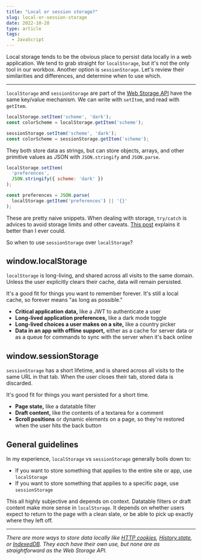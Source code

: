 ```yaml
---
title: "Local or session storage?"
slug: local-or-session-storage
date: 2022-10-28
type: article
tags:
  - JavaScript
---
```


Local storage tends to be the obvious place to persist data locally in a web application. We tend to grab straight for `localStorage`, but it's not the only tool in our workbox. Another option is `sessionStorage`. Let's review their similarities and differences, and determine when to use which.

<!--more-->

---

`localStorage` and `sessionStorage` are part of the [Web Storage API](https://developer.mozilla.org/en-US/docs/Web/API/Web_Storage_API) have the same key/value mechanism. We can write with `setItem`, and read with `getItem`.

```js
localStorage.setItem('scheme', 'dark');
const colorScheme = localStorage.getItem('scheme');
```

```js
sessionStorage.setItem('scheme', 'dark');
const colorScheme = sessionStorage.getItem('scheme');
```

They both store data as strings, but can store objects, arrays, and other primitive values as JSON with `JSON.stringify` and `JSON.parse`.

```js
localStorage.setItem(
  'preferences',
  JSON.stringify({ scheme: 'dark' })
);

const preferences = JSON.parse(
  localStorage.getItem('preferences') || '{}'
);
```

These are pretty naive snippets. When dealing with storage, `try/catch` is advices to avoid storage limits and other caveats. [This post](http://crocodillon.com/blog/always-catch-localstorage-security-and-quota-exceeded-errors) explains it better than I ever could.

So when to use `sessionStorage` over `localStorage`?

## window.localStorage

`localStorage` is long-living, and shared across all visits to the same domain. Unless the user explicitly clears their cache, data will remain persisted.

It's a good fit for things you want to remember forever. It's still a local cache, so forever means "as long as possible."

- **Critical application data,** like a JWT to authenticate a user
- **Long-lived application preferences,** like a dark mode toggle
- **Long-lived choices a user makes on a site,** like a country picker
- **Data in an app with offline support,** either as a cache for server data or as a queue for commands to sync with the server when it's back online

## window.sessionStorage

`sessionStorage` has a short lifetime, and is shared across all visits to the same URL in that tab. When the user closes their tab, stored data is discarded.

It's good fit for things you want persisted for a short time.

- **Page state,** like a datatable filter
- **Draft content,** like the contents of a textarea for a comment
- **Scroll positions** or dynamic elements on a page, so they're restored when the user hits the back button

## General guidelines

In my experience, `localStorage` vs `sessionStorage` generally boils down to:

- If you want to store something that applies to the entire site or app, use `localStorage`
- If you want to store something that applies to a specific page, use `sessionStorage`

This all highly subjective and depends on context. Datatable filters or draft content make more sense in `localStorage`. It depends on whether users expect to return to the page with a clean slate, or be able to pick up exactly where they left off.

---

*There are more ways to store data locally like [HTTP cookies](https://developer.mozilla.org/en-US/docs/Web/HTTP/Cookies), [History.state](https://developer.mozilla.org/en-US/docs/Web/API/History/state), or [IndexedDB](https://developer.mozilla.org/en-US/docs/Web/API/IndexedDB_API). They each have their own use, but none are as straightforward as the Web Storage API.*
